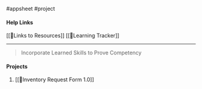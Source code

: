 #appsheet #project

#### Help Links

[[📌Links to Resources]]
[[📌Learning Tracker]]

---

> Incorporate Learned Skills to Prove Competency

#### Projects

1. [[📲Inventory Request Form 1.0]]
